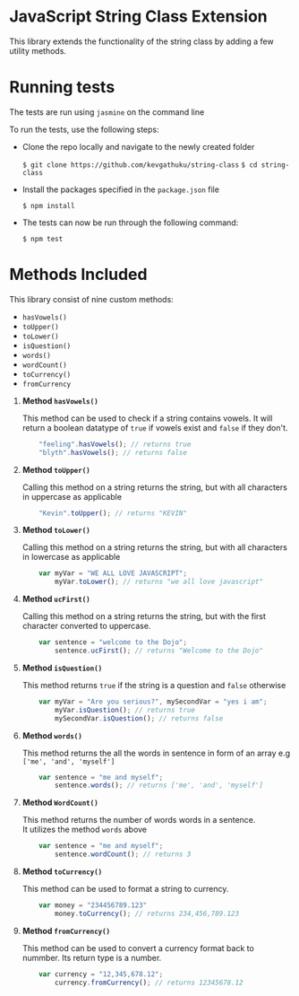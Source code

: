 # JavaScript String Class Extension

This library extends the functionality of the string class by adding a few utility methods.

# Running tests
The tests are run using `jasmine` on the command line

To run the tests, use the following steps:

 - Clone the repo locally and navigate to the newly created folder

    `$ git clone https://github.com/kevgathuku/string-class`
    `$ cd string-class`

 - Install the packages specified in the `package.json` file

    `$ npm install`

 - The tests can now be run through the following command:

    `$ npm test`


# Methods Included

This library consist of nine custom methods:
- `hasVowels()`
 - `toUpper()`
 - `toLower()`
 - `isQuestion()`
 - `words()`
 - `wordCount()`
 - `toCurrency()`
 - `fromCurrency`

1. **Method `hasVowels()`**

    This method can be used to check if a string contains vowels.
    It will return a boolean datatype of `true` if vowels exist and `false` if they don't.

    ``` JavaScript
        "feeling".hasVowels(); // returns true
        "blyth".hasVowels(); // returns false
    ```
2.  **Method `toUpper()`**

    Calling this method on a string returns the string, but with all characters in uppercase as applicable

    ``` JavaScript
        "Kevin".toUpper(); // returns "KEVIN"
    ```
3. **Method `toLower()`**

    Calling this method on a string returns the string, but with all characters in lowercase as applicable

    ``` JavaScript
        var myVar = "WE ALL LOVE JAVASCRIPT";
            myVar.toLower(); // returns "we all love javascript"
    ```
4. **Method `ucFirst()`**

    Calling this method on a string returns the string, but with the first character 
    converted to uppercase.

    ``` JavaScript
        var sentence = "welcome to the Dojo";
            sentence.ucFirst(); // returns "Welcome to the Dojo"
    ```
5.  **Method `isQuestion()`**

    This method returns `true` if the string is a question and `false` otherwise

    ``` JavaScript
        var myVar = "Are you serious?", mySecondVar = "yes i am";
            myVar.isQuestion(); // returns true
            mySecondVar.isQuestion(); // returns false
    ```
6.  **Method `words()`**

    This method returns the all the words in sentence in form of an array
    e.g `['me', 'and', 'myself']`

    ``` JavaScript
        var sentence = "me and myself";
            sentence.words(); // returns ['me', 'and', 'myself']
    ```
7.  **Method `WordCount()`**

    This method returns the number of words words in a sentence.  
    It utilizes the method `words` above
    ``` JavaScript
        var sentence = "me and myself";
            sentence.wordCount(); // returns 3
    ```
8.  **Method `toCurrency()`**

    This method can be used to format a string to currency.
    ``` Javascript
        var money = "234456789.123"
            money.toCurrency(); // returns 234,456,789.123
    ```
9.  **Method `fromCurrency()`**

    This method can be used to convert a currency format back to nummber.
    Its return type is a number.
    ``` JavaScript
        var currency = "12,345,678.12";
            currency.fromCurrency(); // returns 12345678.12
    ```
